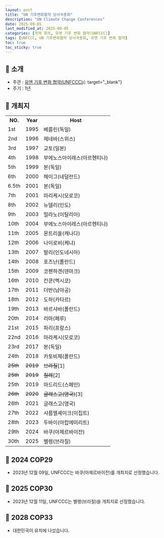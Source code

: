 ```yaml
---
layout: post
title: "UN 기후변화협약 당사국총회"
description: "UN Climate Change Conferences"
date: 2025-09-05
last_modified_at: 2025-09-05
categories: [국제 회의, 유엔 기후 변화 협약(UNFCCC)]
tags: [UNFCCC, UN 기후변화협약 당사국총회, 유엔 기후 변화 협약]
toc: true
toc_sticky: true
---
```

## 📜 소개
* 주관 : [유엔 기후 변화 협약(UNFCCC)](https://unfccc.int/){: target="_blank"}
* 주기 : 1년

## 📜 개최지

<html>

<head>
    <meta charset="UTF-8">
</head>

<body>
    <table>
        <tr class="header-row">
            <th class="col-no">NO.</th>
            <th class="col-year">Year</th>
            <th class="col-host">Host</th>
        </tr>
        <tr>
            <td>1st</td>
            <td>1995</td>
            <td>베를린(독일)</td>
        </tr>
        <tr>
            <td>2nd</td>
            <td>1996</td>
            <td>제네바(스위스)</td>
        </tr>
        <tr>
            <td>3rd</td>
            <td>1997</td>
            <td>교토(일본)</td>
        </tr>
        <tr>
            <td>4th</td>
            <td>1998</td>
            <td>부에노스아이레스(아르헨티나)</td>
        </tr>
        <tr>
            <td>5th</td>
            <td>1999</td>
            <td>본(독일)</td>
        </tr>
        <tr>
            <td>6th</td>
            <td>2000</td>
            <td>헤이그(네덜란드)</td>
        </tr>
        <tr>
            <td>6.5th</td>
            <td>2001</td>
            <td>본(독일)</td>
        </tr>
        <tr>
            <td>7th</td>
            <td>2001</td>
            <td>마리케시(모로코)</td>
        </tr>
        <tr>
            <td>8th</td>
            <td>2002</td>
            <td>뉴델리(인도)</td>
        </tr>
        <tr>
            <td>9th</td>
            <td>2003</td>
            <td>밀라노(이탈리아)</td>
        </tr>
        <tr>
            <td>10th</td>
            <td>2004</td>
            <td>부에노스아이레스(아르헨티나)</td>
        </tr>
        <tr>
            <td>11th</td>
            <td>2005</td>
            <td>몬트리올(캐나다)</td>
        </tr>
        <tr>
            <td>12th</td>
            <td>2006</td>
            <td>나이로비(케냐)</td>
        </tr>
        <tr>
            <td>13th</td>
            <td>2007</td>
            <td>발리(인도네시아)</td>
        </tr>
        <tr>
            <td>14th</td>
            <td>2008</td>
            <td>포즈난(폴란드)</td>
        </tr>
        <tr>
            <td>15th</td>
            <td>2009</td>
            <td>코펜하겐(덴마크)</td>
        </tr>
        <tr>
            <td>16th</td>
            <td>2010</td>
            <td>칸쿤(멕시코)</td>
        </tr>
        <tr>
            <td>17th</td>
            <td>2011</td>
            <td>더반(남아공)</td>
        </tr>
        <tr>
            <td>18th</td>
            <td>2012</td>
            <td>도하(카타르)</td>
        </tr>
        <tr>
            <td>19th</td>
            <td>2013</td>
            <td>바르샤바(폴란드)</td>
        </tr>
        <tr>
            <td>20th</td>
            <td>2014</td>
            <td>리마(페루)</td>
        </tr>
        <tr>
            <td>21st</td>
            <td>2015</td>
            <td>파리(프랑스)</td>
        </tr>
        <tr>
            <td>22nd</td>
            <td>2016</td>
            <td>마라케시(모로코)</td>
        </tr>
        <tr>
            <td>23rd</td>
            <td>2017</td>
            <td>본(독일)</td>
        </tr>
        <tr>
            <td>24th</td>
            <td>2018</td>
            <td>카토비체(폴란드)</td>
        </tr>
        <tr>
            <td><del>25th</del></td>
            <td><del>2019</del></td>
            <td><del>브라질</del><span class="footnote-link" data-note="경제적 이유로 인한 개최 철회">[1]</span></td>
        </tr>
        <tr>
            <td><del>25th</del></td>
            <td><del>2019</del></td>
            <td><del>칠레</del><span class="footnote-link" data-note="2019년 칠레 반정부 시위로 인한 개최 철회">[2]</span></td>
        </tr>
        <tr>
            <td>25th</td>
            <td>2019</td>
            <td>마드리드(스페인)</td>
        </tr>
        <tr>
            <td><del>26th</del></td>
            <td><del>2020</del></td>
            <td><del>글래스고(영국)</del><span class="footnote-link" data-note="코로나19 범유행으로 인한 1년 연기">[3]</span></td>
        </tr>
        <tr>
            <td>26th</td>
            <td>2021</td>
            <td>글래스고(영국)</td>
        </tr>
        <tr>
            <td>27th</td>
            <td>2022</td>
            <td>샤름엘셰이크(이집트)</td>
        </tr>
        <tr>
            <td>28th</td>
            <td>2023</td>
            <td>두바이(아랍에미리트)</td>
        </tr>
        <tr>
            <td>29th</td>
            <td>2024</td>
            <td>바쿠(아제르바이잔)</td>
        </tr>
        <tr>
            <td>30th</td>
            <td>2025</td>
            <td>벨렝(브라질)</td>
        </tr>
    </table>
</body>

</html>

## 📜 2024 COP29
* 2023년 12월 09일, UNFCCC는 <span class="foreign-host">바쿠(아제르바이잔)</span>를 개최지로 선정했습니다.

## 📜 2025 COP30
* 2023년 12월 11일, UNFCCC는 <span class="foreign-host">벨렝(브라질)</span>을 개최지로 선정했습니다.

## 📜 2028 COP33
* 대한민국이 유치에 나섰습니다.
